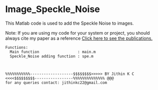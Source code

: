 # Image_Speckle_Noise

This Matlab code is used to add the Speckle Noise to images.

Note: If you are using my code for your system or project, you should always cite my paper as a reference
 <a href ="https://docs.google.com/document/d/1AbCxFoUhdOCppM8novgCdOv0F9mqYe7HlBU7yX7Svx0/edit?usp=sharing">Click here to see the publications.</a>


    Functions:
      Main function                 : main.m
      Speckle_Noise adding function : spe.m
    
    
    
    %%%%%%%%%%%-------------------$$$$$$$$>>>>> BY Jithin K C <<<<$$$$$$$$$-----------------%%%%%%%%%%%%%% @@@
    for any queries contact: jithinkc22@gmail.com
